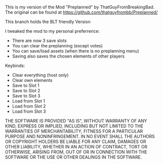 This is my version of the Mod "Preplanned" by ThatGuyFromBreakingBad. The original can be found at https://github.com/thatguyfrombb/Preplanned/

This branch holds the BLT friendly Version

I tweaked the mod to my personal preferrence:
- There are now 3 save slots
- You can clear the preplanning (except votes)
- You can save/load assets (when there is no preplanning menu)
- Saving also saves the chosen elements of other players

Keybinds:
- Clear everything (host only)
- Clear own elements
- Save to Slot 1
- Save to Slot 2
- Save to Slot 3
- Load from Slot 1
- Load from Slot 2
- Load from Slot 3

THE SOFTWARE IS PROVIDED "AS IS", WITHOUT WARRANTY OF ANY KIND, EXPRESS OR IMPLIED, INCLUDING BUT NOT LIMITED TO THE WARRANTIES OF MERCHANTABILITY, FITNESS FOR A PARTICULAR PURPOSE AND NONINFRINGEMENT. IN NO EVENT SHALL THE AUTHORS OR COPYRIGHT HOLDERS BE LIABLE FOR ANY CLAIM, DAMAGES OR OTHER LIABILITY, WHETHER IN AN ACTION OF CONTRACT, TORT OR OTHERWISE, ARISING FROM, OUT OF OR IN CONNECTION WITH THE SOFTWARE OR THE USE OR OTHER DEALINGS IN THE SOFTWARE.
